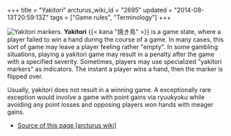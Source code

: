 +++
title = "Yakitori"
arcturus_wiki_id = "2695"
updated = "2014-08-13T20:59:13Z"
tags = ["Game rules", "Terminology"]
+++

![Yakitori markers.](Yakitori.jpg "Yakitori markers.") **Yakitori** {{< kana "焼き鳥" >}} is a game
state, where a player failed to win a hand during the course of a game. In many cases, this sort of
game may leave a player feeling rather "empty". In some gambling situations, playing a yakitori game
may result in a penalty after the game with a specified severity. Sometimes, players may use
specialized "yakitori markers" as indicators. The instant a player wins a hand, then the marker is
flipped over.

Usually, yakitori does not result in a winning game. A exceptionally rare exception would involve a
game with point gains via ryuukyoku while avoiding any point losses and opposing players won hands
with meager gains.

- [Source of this page [arcturus wiki]](http://arcturus.su/wiki/Yakitori)
